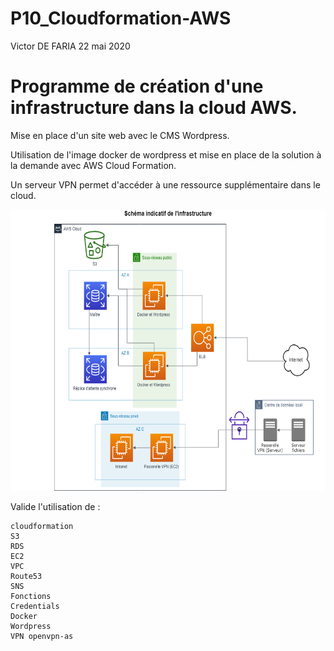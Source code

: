 # P10_Cloudformation-AWS
Victor DE FARIA 
22 mai 2020

# Programme de création d'une infrastructure dans la cloud AWS.

Mise en place d'un site web avec le CMS Wordpress.

Utilisation de l'image docker de wordpress et mise en place de la solution à la demande avec AWS Cloud Formation.

Un serveur VPN permet d'accéder à une ressource supplémentaire dans le cloud. 

<img src="schema%20infrastructure%20AWS.png" height="450" width="750" >


Valide l'utilisation de :

    cloudformation
    S3
    RDS
    EC2
    VPC
    Route53
    SNS
    Fonctions
    Credentials
    Docker
    Wordpress
    VPN openvpn-as
    

